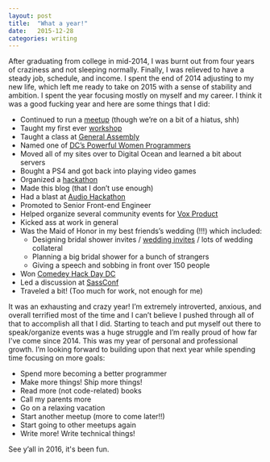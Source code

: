 ```yaml
---
layout: post
title:  "What a year!"
date:   2015-12-28
categories: writing
---
```


After graduating from college in mid-2014, I was burnt out from four years of craziness and not sleeping normally. Finally, I was relieved to have a steady job, schedule, and income. I spent the end of 2014 adjusting to my new life, which left me ready to take on 2015 with a sense of stability and ambition. I spent the year focusing mostly on myself and my career. I think it was a good fucking year and here are some things that I did:

- Continued to run a [meetup](http://sassydc.github.io/) (though we’re on a bit of a hiatus, shh)
- Taught my first ever [workshop](http://product.voxmedia.com/2015/3/9/8162607/femsplain-html-css-workshop)
- Taught a class at [General Assembly](https://generalassemb.ly/instructors/ally-palanzi/4262)
- Named one of [DC’s Powerful Women Programmers](http://dcfemtech.github.io/dcftawards.html)
- Moved all of my sites over to Digital Ocean and learned a bit about servers
- Bought a PS4 and got back into playing video games
- Organized a [hackathon](http://blog.allypalanzi.com/hackathon)
- Made this blog (that I don’t use enough)
- Had a blast at [Audio Hackathon](http://audiohackathon.com/)
- Promoted to Senior Front-end Engineer
- Helped organize several community events for [Vox Product](http://product.voxmedia.com/events)
- Kicked ass at work in general
- Was the Maid of Honor in my best friends’s wedding (!!!) which included:
    - Designing bridal shower invites / [wedding invites](https://dribbble.com/shots/2146343-dine-dance) / lots of wedding collateral
    - Planning a big bridal shower for a bunch of strangers
    - Giving a speech and sobbing in front over 150 people
- Won [Comedey Hack Day DC](http://www.comedyhackday.org/dc-2015/)
- Led a discussion at [SassConf](http://sassconf.com/)
- Traveled a bit! (Too much for work, not enough for me)

It was an exhausting and crazy year! I’m extremely introverted, anxious, and overall terrified most of the time and I can’t believe I pushed through all of that to accomplish all that I did. Starting to teach and put myself out there to speak/organize events was a huge struggle and I’m really proud of how far I've come since 2014. This was my year of personal and professional growth. I’m looking forward to building upon that next year while spending time focusing on more goals:

- Spend more becoming a better programmer
- Make more things! Ship more things!
- Read more (not code-related) books
- Call my parents more
- Go on a relaxing vacation
- Start another meetup (more to come later!!)
- Start going to other meetups again
- Write more! Write technical things!

See y’all in 2016, it's been fun.